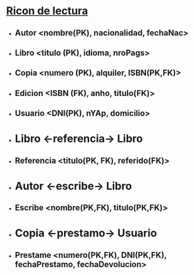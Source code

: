 # <ins>Ricon de lectura</ins>

-   ## Autor <nombre(PK), nacionalidad, fechaNac>

-   ## Libro <titulo (PK), idioma, nroPags>

-   ## Copia <numero (PK), alquiler, ISBN(PK,FK)>

-   ## Edicion <ISBN (FK), anho, titulo(FK)>

-   ## Usuario <DNI(PK), nYAp, domicilio>

-   # Libro <-referencia-> Libro

-   ## Referencia <titulo(PK, FK), referido(FK)>

-   # Autor <-escribe-> Libro

-   ## Escribe <nombre(PK,FK), titulo(PK,FK)>

-   # Copia <-prestamo-> Usuario

-   ## Prestame <numero(PK,FK), DNI(PK,FK), fechaPrestamo, fechaDevolucion>

